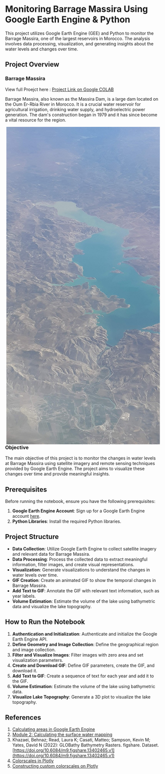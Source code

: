 # Monitoring Barrage Massira Using Google Earth Engine & Python

This project utilizes Google Earth Engine (GEE) and Python to monitor the Barrage Massira, one of the largest reservoirs in Morocco. The analysis involves data processing, visualization, and generating insights about the water levels and changes over time.

## Project Overview

### Barrage Massira

View full Proejct here : [Project Link on Google COLAB](https://colab.research.google.com/drive/1B6700m6diVyD5ntHY2-6ocGpmY5lMZa8?usp=sharing)

Barrage Massira, also known as the Massira Dam, is a large dam located on the Oum Er-Rbia River in Morocco. It is a crucial water reservoir for agricultural irrigation, drinking water supply, and hydroelectric power generation. The dam's construction began in 1979 and it has since become a vital resource for the region.


<img src="massirabarrage.jpg" alt="Image" width="500" align="right">

### Objective

The main objective of this project is to monitor the changes in water levels at Barrage Massira using satellite imagery and remote sensing techniques provided by Google Earth Engine. The project aims to visualize these changes over time and provide meaningful insights.

## Prerequisites

Before running the notebook, ensure you have the following prerequisites:

1. **Google Earth Engine Account**: Sign up for a Google Earth Engine account [here](https://earthengine.google.com/signup/).
2. **Python Libraries**: Install the required Python libraries.

## Project Structure

- **Data Collection**: Utilize Google Earth Engine to collect satellite imagery and relevant data for Barrage Massira.
- **Data Processing**: Process the collected data to extract meaningful information, filter images, and create visual representations.
- **Visualization**: Generate visualizations to understand the changes in water levels over time.
- **GIF Creation**: Create an animated GIF to show the temporal changes in Barrage Massira.
- **Add Text to GIF**: Annotate the GIF with relevant text information, such as year labels.
- **Volume Estimation**: Estimate the volume of the lake using bathymetric data and visualize the lake topography.

## How to Run the Notebook

1. **Authentication and Initialization**: Authenticate and initialize the Google Earth Engine API.
2. **Define Geometry and Image Collection**: Define the geographical region and image collection.
3. **Filter and Visualize Images**: Filter images with zero area and set visualization parameters.
4. **Create and Download GIF**: Define GIF parameters, create the GIF, and download it.
5. **Add Text to GIF**: Create a sequence of text for each year and add it to the GIF.
6. **Volume Estimation**: Estimate the volume of the lake using bathymetric data.
7. **Visualize Lake Topography**: Generate a 3D plot to visualize the lake topography.

## References

1. [Calculating areas in Google Earth Engine](https://developers.google.com/earth-engine/guides/reducers_array)
2. [Module 2: Calculating the surface water mapping](https://developers.google.com/earth-engine/tutorials/community/intro-to-python-api#calculating-surface-water-mapping)
3. Khazaei, Behnaz; Read, Laura K; Casati, Matteo; Sampson, Kevin M; Yates, David N (2022): GLOBathy Bathymetry Rasters. figshare. Dataset. [https://doi.org/10.6084/m9.figshare.13402465.v1](https://doi.org/10.6084/m9.figshare.13402465.v1)
4. [Colorscales in Plotly](https://plotly.com/python/colorscales/)
5. [Constructing custom colorscales on Plotly](https://plotly.com/python/builtin-colorscales/)

